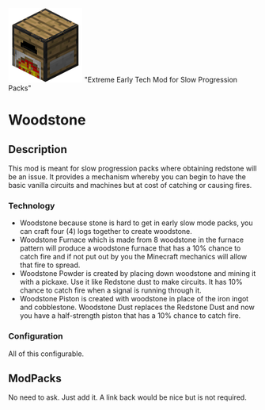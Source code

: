 ![Woodstone Furnace](https://github.com/kreezxil/woodstone/blob/1.12.1/src/main/resources/Logo/Woodstone_Furnace.png)
"Extreme Early Tech Mod for Slow Progression Packs"
# Woodstone

## Description
This mod is meant for slow progression packs where obtaining redstone will be an issue. It provides a mechanism whereby you can begin to have the basic vanilla circuits and machines but at cost of catching or causing fires.

### Technology
* Woodstone because stone is hard to get in early slow mode packs, you can craft four (4) logs together to create woodstone.
* Woodstone Furnace which is made from 8 woodstone in the furnace pattern will produce a woodstone furnace that has a 10% chance to catch fire and if not put out by you the Minecraft mechanics will allow that fire to spread.
* Woodstone Powder is created by placing down woodstone and mining it with a pickaxe. Use it like Redstone dust to make circuits. It has 10% chance to catch fire when a signal is running through it.
* Woodstone Piston is created with woodstone in place of the iron ingot and cobblestone. Woodstone Dust replaces the Redstone Dust and now you have a half-strength piston that has a 10% chance to catch fire.

### Configuration
All of this configurable.

## ModPacks
No need to ask. Just add it. A link back would be nice but is not required.

